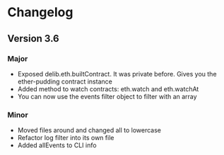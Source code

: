 # Changelog

## Version 3.6

### Major
* Exposed delib.eth.builtContract. It was private before. Gives you the ether-pudding contract instance
* Added method to watch contracts: eth.watch and eth.watchAt
* You can now use the events filter object to filter with an array

### Minor
* Moved files around and changed all to lowercase
* Refactor log filter into its own file
* Added allEvents to CLI info
